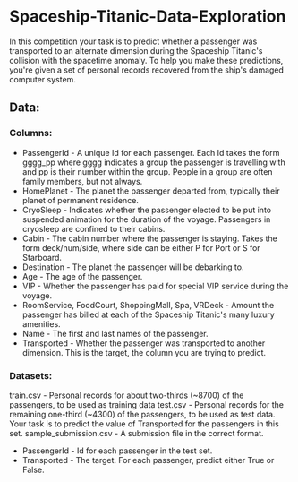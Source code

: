 # Spaceship-Titanic-Data-Exploration
In this competition your task is to predict whether a passenger was transported to an alternate dimension during the Spaceship Titanic's collision with the spacetime anomaly. To help you make these predictions, you're given a set of personal records recovered from the ship's damaged computer system.

## Data: 
### Columns:
 * PassengerId - A unique Id for each passenger. Each Id takes the form gggg_pp where gggg indicates a group the passenger is travelling with and pp is their number within the group. People in a group are often family members, but not always.
 * HomePlanet - The planet the passenger departed from, typically their planet of permanent residence.
 * CryoSleep - Indicates whether the passenger elected to be put into suspended animation for the duration of the voyage. Passengers in cryosleep are confined to their cabins.
 * Cabin - The cabin number where the passenger is staying. Takes the form deck/num/side, where side can be either P for Port or S for Starboard.
 * Destination - The planet the passenger will be debarking to.
 * Age - The age of the passenger.
 * VIP - Whether the passenger has paid for special VIP service during the voyage.
 * RoomService, FoodCourt, ShoppingMall, Spa, VRDeck - Amount the passenger has billed at each of the Spaceship Titanic's many luxury amenities.
 * Name - The first and last names of the passenger.
 * Transported - Whether the passenger was transported to another dimension. This is the target, the column you are trying to predict.

### Datasets: 
train.csv - Personal records for about two-thirds (~8700) of the passengers, to be used as training data
test.csv - Personal records for the remaining one-third (~4300) of the passengers, to be used as test data. Your task is to predict the value of Transported for the passengers in this set.
sample_submission.csv - A submission file in the correct format.
 * PassengerId - Id for each passenger in the test set.
 * Transported - The target. For each passenger, predict either True or False.

